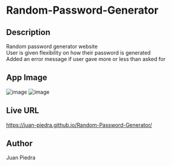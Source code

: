 # Random-Password-Generator

## Description
Random password generator website
<br/>
User is given flexibility on how their password is generated
<br/>
Added an error message if user gave more or less than asked for

## App Image
![image](https://user-images.githubusercontent.com/127042069/233540340-7b097dc2-b2fd-4941-a45a-040a476fc567.png)
![image](https://user-images.githubusercontent.com/127042069/233540395-dcf6b63f-83fb-4557-a967-1e7fad929ca9.png)


## Live URL
https://juan-piedra.github.io/Random-Password-Generator/

## Author
Juan Piedra
